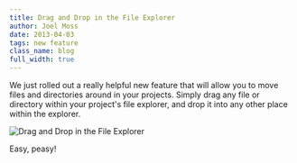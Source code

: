 ```yaml
---
title: Drag and Drop in the File Explorer
author: Joel Moss
date: 2013-04-03
tags: new feature
class_name: blog
full_width: true
---
```


We just rolled out a really helpful new feature that will allow you to move files and directories around in your projects. Simply drag any file or directory within your project's file explorer, and drop it into any other place within the explorer.

![Drag and Drop in the File Explorer](blog/drag-drop-explorer.gif)

Easy, peasy!